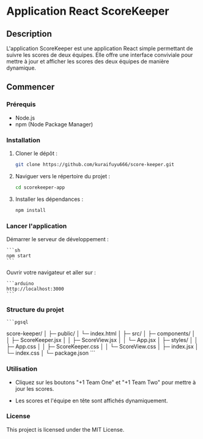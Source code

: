 # Application React ScoreKeeper

## Description
L'application ScoreKeeper est une application React simple permettant de suivre les scores de deux équipes. Elle offre une interface conviviale pour mettre à jour et afficher les scores des deux équipes de manière dynamique.

## Commencer

### Prérequis
- Node.js
- npm (Node Package Manager)

### Installation
1. Cloner le dépôt :
    ```sh
   git clone https://github.com/kuraifuyu666/score-keeper.git
    ```

2. Naviguer vers le répertoire du projet :
    ```sh
    cd scorekeeper-app
    ```

3. Installer les dépendances :
    ```sh
    npm install
    ```

### Lancer l'application

Démarrer le serveur de développement :

    ```sh
    npm start
    ```

Ouvrir votre navigateur et aller sur :

    ```arduino
    http://localhost:3000
    ```

### Structure du projet

    ```pgsql
score-keeper/
│
├─ public/
│  └─ index.html
│
├─ src/
│  ├─ components/
│  │  ├─ ScoreKeeper.jsx
│  │  ├─ ScoreView.jsx
│  │  └─ App.jsx
│  ├─ styles/
│  │  ├─ App.css
│  │  ├─ ScoreKeeper.css
│  │  └─ ScoreView.css
│  ├─ index.jsx
│  └─ index.css
│
└─ package.json
    ```

### Utilisation

- Cliquez sur les boutons "+1 Team One" et "+1 Team Two" pour mettre à jour les scores.

- Les scores et l'équipe en tête sont affichés dynamiquement.


### License

This project is licensed under the MIT License.